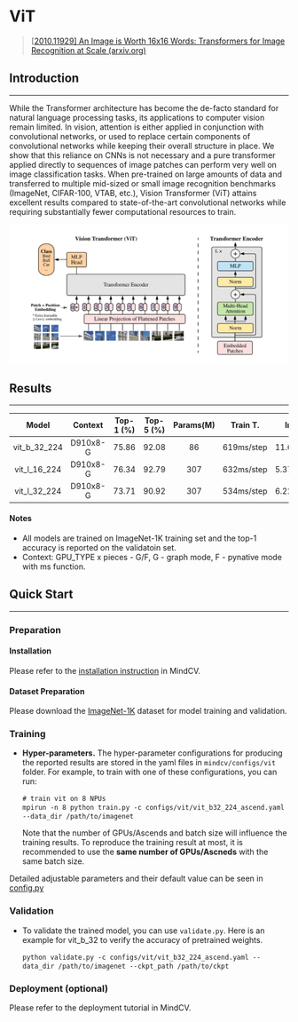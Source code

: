 # ViT

> [[2010.11929\] An Image is Worth 16x16 Words: Transformers for Image Recognition at Scale (arxiv.org)](https://arxiv.org/abs/2010.11929)

## Introduction

---

While the Transformer architecture has become the de-facto standard for natural language processing tasks, its applications to computer vision remain limited. In vision, attention is either applied in conjunction with convolutional networks, or used to replace certain components of convolutional networks while keeping their overall structure in place. We show that this reliance on CNNs is not necessary and a pure transformer applied directly to sequences of image patches can perform very well on image classification tasks. When pre-trained on large amounts of data and transferred to multiple mid-sized or small image recognition benchmarks (ImageNet, CIFAR-100, VTAB, etc.), Vision Transformer (ViT) attains excellent results compared to state-of-the-art convolutional networks while requiring substantially fewer computational resources to train.

![vit](./vit.png)

## Results

---

|    Model     | Context  | Top-1 (%) | Top-5 (%) | Params(M) |  Train T.  |  Infer T.   |                           Download                           |                            Config                            |                             Log                              |
| :----------: | :------: | :-------: | :-------: | :-------: | :--------: | :---------: | :----------------------------------------------------------: | :----------------------------------------------------------: | :----------------------------------------------------------: |
| vit_b_32_224 | D910x8-G |   75.86   |   92.08   |    86     | 619ms/step | 11.6ms/step | [model](https://github.com/mindspore-lab/mindcv/blob/main/configs/vit) | [cfg](https://github.com/mindspore-lab/mindcv/blob/main/configs/vit) | [log](https://github.com/mindspore-lab/mindcv/blob/main/configs/vit) |
| vit_l_16_224 | D910x8-G |   76.34   |   92.79   |    307    | 632ms/step | 5.37ms/step | [model](https://github.com/mindspore-lab/mindcv/blob/main/configs/vit) | [cfg](https://github.com/mindspore-lab/mindcv/blob/main/configs/vit) | [log](https://github.com/mindspore-lab/mindcv/blob/main/configs/vit) |
| vit_l_32_224 | D910x8-G |   73.71   |   90.92   |    307    | 534ms/step | 6.22ms/step | [model](https://github.com/mindspore-lab/mindcv/blob/main/configs/vit) | [cfg](https://github.com/mindspore-lab/mindcv/blob/main/configs/vit) | [log](https://github.com/mindspore-lab/mindcv/blob/main/configs/vit) |

#### Notes

- All models are trained on ImageNet-1K training set and the top-1 accuracy is reported on the validatoin set.
- Context: GPU_TYPE x pieces - G/F, G - graph mode, F - pynative mode with ms function.

## Quick Start

---

### Preparation

#### Installation

Please refer to the [installation instruction](https://github.com/mindspore-ecosystem/mindcv#installation) in MindCV.

#### Dataset Preparation

Please download the [ImageNet-1K](https://www.image-net.org/download.php) dataset for model training and validation.

### Training

- **Hyper-parameters.** The hyper-parameter configurations for producing the reported results are stored in the yaml files in `mindcv/configs/vit` folder. For example, to train with one of these configurations, you can run:

  ```
  # train vit on 8 NPUs
  mpirun -n 8 python train.py -c configs/vit/vit_b32_224_ascend.yaml --data_dir /path/to/imagenet
  ```

  Note that the number of GPUs/Ascends and batch size will influence the training results. To reproduce the training result at most, it is recommended to use the **same number of GPUs/Ascneds** with the same batch size.

Detailed adjustable parameters and their default value can be seen in [config.py](https://github.com/mindspore-lab/mindcv/blob/main/config.py)

### Validation

- To validate the trained model, you can use `validate.py`. Here is an example for vit_b_32 to verify the accuracy of pretrained weights.

  ```
  python validate.py -c configs/vit/vit_b32_224_ascend.yaml --data_dir /path/to/imagenet --ckpt_path /path/to/ckpt
  ```

### Deployment (optional)

Please refer to the deployment tutorial in MindCV.
